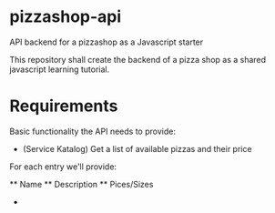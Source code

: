 # pizzashop-api
API backend for a pizzashop as a Javascript starter

This repository shall create the backend of a pizza shop as a shared javascript learning tutorial.

# Requirements

Basic functionality the API needs to provide:

* (Service Katalog) Get a list of available pizzas and their price

For each entry we'll provide:

** Name
** Description
** Pices/Sizes

* 
